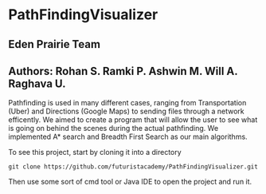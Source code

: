 # PathFindingVisualizer 

## Eden Prairie Team

## Authors: Rohan S. Ramki P. Ashwin M. Will A. Raghava U.

Pathfinding is used in many different cases, ranging from Transportation (Uber) and Directions (Google Maps) to sending files through a network efficently. We aimed to create a program that will allow the user to see what is going on behind the scenes during the actual pathfinding. We implemented A* search and Breadth First Search as our main algorithms. 

To see this project, start by cloning it into a directory

```
git clone https://github.com/futuristacademy/PathFindingVisualizer.git
```
Then use some sort of cmd tool or Java IDE to open the project and run it.




